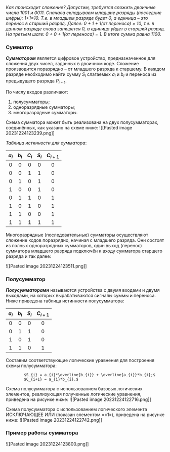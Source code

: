 *Как происходит сложение? Допустим, требуется сложить двоичные числа 1001 и 0011. Сначала складываем младшие разряды (последние цифры): 1+1=10. Т.е. в младшем разряде будет 0, а единица – это перенос в старший разряд. Далее: 0 + 1 + 1(от переноса) = 10, т.е. в данном разряде снова запишется 0, а единица уйдет в старший разряд. На третьем шаге: 0 + 0 + 1(от переноса) = 1. В итоге сумма равна 1100.*
### Сумматор

***Сумматором*** является цифровое устройство, предназначенное для сложения двух чисел, заданных в двоичном коде. Сложение производится поразрядно – от младшего разряда к старшему. В каждом разряде необходимо найти сумму $S_{i}$ слагаемых $a_{i}$ и $b_{i}$ и переноса из предыдущего разряда $P_{i-1}$. 

По числу входов различают: 
1. полусумматоры;
2. одноразрядные сумматоры;
3. многоразрядные сумматоры.

Схема сумматора может быть реализована на двух полусумматорах, соединённых, как указано на схеме ниже:
![[Pasted image 20231224123239.png]]

*Таблица истинности для сумматора*:

| $a_{i}$|$b_{i}$|$C_{i}$|$S_{i}$|$C_{i+1}$|
|:----------:|:----------:|:----------:|:----------:|:----------:|
|0|0|0|0|0|
|0|0|1|1|0|
|0|1|0|1|0|
|1|0|0|1|0|
|0|1|1|0|1|
|1|0|1|0|1|
|1|1|0|0|1|
|1|1|1|1|1|

Многоразрядные (последовательные) сумматоры осуществляют сложение кодов поразрядно, начиная с младшего разряда. Они состоят из полных одноразрядных сумматоров, один выход (перенос) сумматора младшего разряда подключён к входу сумматора старшего разряда и так далее:

![[Pasted image 20231224123511.png]]

### Полусумматор

***Полусумматорами*** называются устройства с двумя входами и двумя выходами, на которых вырабатываются сигналы суммы и переноса. Ниже приведена таблица истинности полусумматора:

| $a_{i}$|$b_{i}$|$S_{i}$|$C_{i+1}$|
|:----------:|:----------:|:----------:|:----------:|
|0|0|0|0|
|0|1|1|0|
|1|0|1|0|
|1|1|0|1|

Составим соответствующие логические уравнения для построения схемы полусумматора:

            $S_{i} = a_{i}*\overline{b_{i}} + \overline{a_{i}}*b_{i};$
            $C_{i+1} = a_{i}*b_{i}.$

Схема полусумматора с использованием базовых логических элементов, реализующая полученные логические уравнения, приведена на рисунке ниже: 
![[Pasted image 20231224122716.png]]

Cхема полусумматора с использованием логического элемента ИСКЛЮЧАЮЩЕЕ ИЛИ (показан элементом «=1»), приведена на рисунке ниже: 
![[Pasted image 20231224122742.png]]
### Пример работы сумматора
![[Pasted image 20231224123800.png]]

